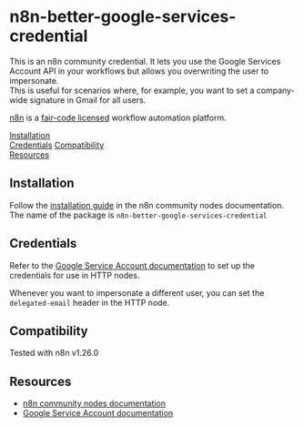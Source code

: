 # n8n-better-google-services-credential

This is an n8n community credential. It lets you use the Google Services Account API in your workflows but allows you overwriting the user to impersonate.  
This is useful for scenarios where, for example, you want to set a company-wide signature in Gmail for all users.

[n8n](https://n8n.io/) is a [fair-code licensed](https://docs.n8n.io/reference/license/) workflow automation platform.

[Installation](#installation)  
[Credentials](#credentials)
[Compatibility](#compatibility)  
[Resources](#resources)  

## Installation

Follow the [installation guide](https://docs.n8n.io/integrations/community-nodes/installation/) in the n8n community nodes documentation. The name of the package is `n8n-better-google-services-credential`

## Credentials

Refer to the [Google Service Account documentation](https://docs.n8n.io/integrations/builtin/credentials/google/service-account/) to set up the credentials for use in HTTP nodes.

Whenever you want to impersonate a different user, you can set the `delegated-email` header in the HTTP node.

## Compatibility

Tested with n8n v1.26.0

## Resources

* [n8n community nodes documentation](https://docs.n8n.io/integrations/community-nodes/)
* [Google Service Account documentation](https://docs.n8n.io/integrations/builtin/credentials/google/service-account/)
